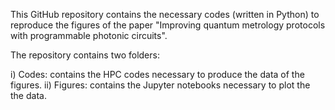 This GitHub repository contains the necessary codes (written in Python) to reproduce the figures of the paper "Improving quantum metrology protocols with programmable photonic circuits".

The repository contains two folders:

i) Codes: contains the HPC codes necessary to produce the data of the figures.
ii) Figures: contains the Jupyter notebooks necessary to plot the the data.
